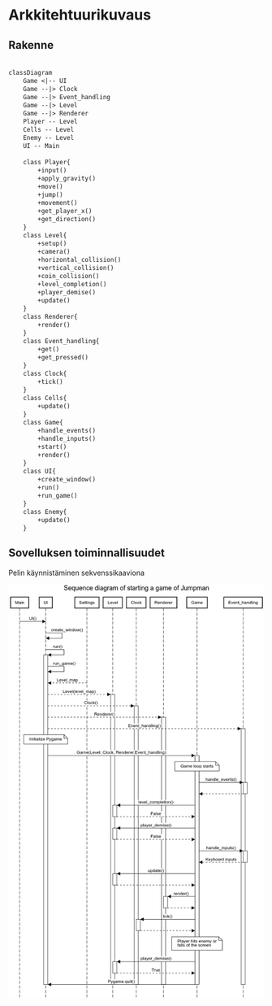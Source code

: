 # Arkkitehtuurikuvaus

## Rakenne

```mermaid

classDiagram
    Game <|-- UI
    Game --|> Clock
    Game --|> Event_handling
    Game --|> Level
    Game --|> Renderer
    Player -- Level
    Cells -- Level
    Enemy -- Level
    UI -- Main

    class Player{
        +input()
        +apply_gravity()
        +move()
        +jump()
        +movement()
        +get_player_x()
        +get_direction()
    }
    class Level{
        +setup()
        +camera()
        +horizontal_collision()
        +vertical_collision()
        +coin_collision()
        +level_completion()
        +player_demise()
        +update()
    }
    class Renderer{
        +render()
    }
    class Event_handling{
        +get()
        +get_pressed()
    }
    class Clock{
        +tick()
    }
    class Cells{
        +update()
    }
    class Game{
        +handle_events()
        +handle_inputs()
        +start()
        +render()
    }
    class UI{
        +create_window()
        +run()
        +run_game()
    }
    class Enemy{
        +update()
    }

```

## Sovelluksen toiminnallisuudet

Pelin käynnistäminen sekvenssikaaviona

![Sekvenssikaavio](https://github.com/JuhoSiitonen/ot-harjoitustyo/blob/master/documentation/graphs/game_sequencediagram.png)
